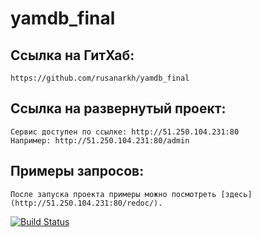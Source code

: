 # yamdb_final

## Ссылка на ГитХаб:
```
https://github.com/rusanarkh/yamdb_final
```
## Ссылка на развернутый проект:
```
Сервис доступен по ссылке: http://51.250.104.231:80
Например: http://51.250.104.231:80/admin
```

## Примеры запросов:
```
После запуска проекта примеры можно посмотреть [здесь](http://51.250.104.231:80/redoc/).
```

[![Build Status](https://github.com/rusanarkh/yamdb_final/actions/workflows/yamdb_workflow.yml/badge.svg?event=push)](https://github.com/rusanarkh/yamdb_final/actions/workflows/yamdb_workflow.yml)

